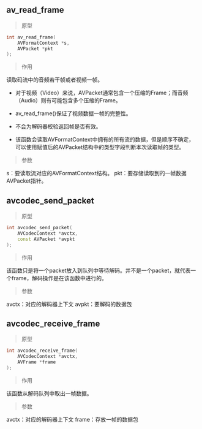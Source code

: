 ## av_read_frame

> 原型

```C++
int av_read_frame(
    AVFormatContext *s, 
    AVPacket *pkt
);
```

> 作用

读取码流中的音频若干帧或者视频一帧。

* 对于视频（Video）来说，AVPacket通常包含一个压缩的Frame；而音频（Audio）则有可能包含多个压缩的Frame。

* av_read_frame()保证了视频数据一帧的完整性。

* 不会为解码器校验返回帧是否有效。

* 该函数会读取AVFormatContext中拥有的所有流的数据，但是顺序不确定，可以使用赋值后的AVPacket结构中的类型字段判断本次读取帧的类型。

> 参数

s：要读取流对应的AVFormatContext结构。
pkt：要存储读取到的一帧数据AVPacket指针。

## avcodec_send_packet

> 原型

```C++
int avcodec_send_packet(
    AVCodecContext *avctx, 
    const AVPacket *avpkt
);
```

> 作用 

该函数只是将一个packet放入到队列中等待解码。并不是一个packet，就代表一个frame，解码操作是在该函数中进行的。

> 参数

avctx：对应的解码器上下文
avpkt：要解码的数据包

## avcodec_receive_frame

> 原型

```C++
int avcodec_receive_frame(
    AVCodecContext *avctx, 
    AVFrame *frame
);
```

> 作用

该函数从解码队列中取出一帧数据。

> 参数

avctx：对应的解码器上下文
frame：存放一帧的数据包